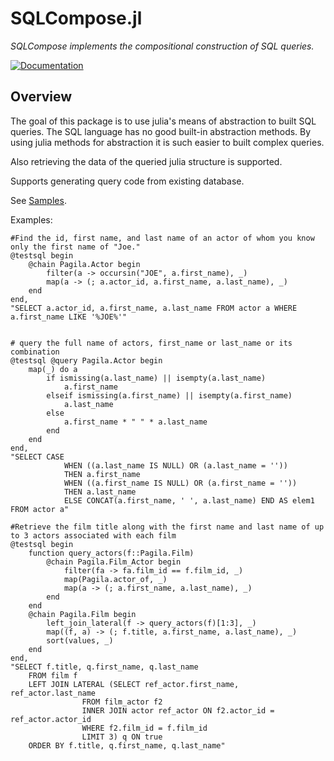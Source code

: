 # SQLCompose.jl

*SQLCompose implements the compositional construction of SQL queries.*

[![Documentation][docs-rel-img]][docs-rel-url]

## Overview

The goal of this package is to use julia's means of abstraction to built SQL queries.
The SQL language has no good built-in abstraction methods. By using julia methods for abstraction it
is such easier to built complex queries.

Also retrieving the data of the queried julia structure is supported.

Supports generating query code from existing database.

See [Samples](https://github.com/robertsmit/SQLCompose.jl/blob/main/test/samples.jl).

Examples:
```
#Find the id, first name, and last name of an actor of whom you know only the first name of "Joe."
@testsql begin
    @chain Pagila.Actor begin
        filter(a -> occursin("JOE", a.first_name), _)
        map(a -> (; a.actor_id, a.first_name, a.last_name), _)
    end
end,
"SELECT a.actor_id, a.first_name, a.last_name FROM actor a WHERE a.first_name LIKE '%JOE%'"


# query the full name of actors, first_name or last_name or its combination
@testsql @query Pagila.Actor begin
	map(_) do a
		if ismissing(a.last_name) || isempty(a.last_name)
			a.first_name
		elseif ismissing(a.first_name) || isempty(a.first_name)
			a.last_name
		else
			a.first_name * " " * a.last_name
		end
	end
end,
"SELECT CASE 
            WHEN ((a.last_name IS NULL) OR (a.last_name = '')) 
            THEN a.first_name 
            WHEN ((a.first_name IS NULL) OR (a.first_name = '')) 
            THEN a.last_name 
            ELSE CONCAT(a.first_name, ' ', a.last_name) END AS elem1 
FROM actor a"

#Retrieve the film title along with the first name and last name of up to 3 actors associated with each film
@testsql begin
    function query_actors(f::Pagila.Film)
        @chain Pagila.Film_Actor begin
            filter(fa -> fa.film_id == f.film_id, _)
            map(Pagila.actor_of, _)
            map(a -> (; a.first_name, a.last_name), _)
        end
    end
    @chain Pagila.Film begin
        left_join_lateral(f -> query_actors(f)[1:3], _)
        map((f, a) -> (; f.title, a.first_name, a.last_name), _)
        sort(values, _)
    end
end,
"SELECT f.title, q.first_name, q.last_name 
    FROM film f 
    LEFT JOIN LATERAL (SELECT ref_actor.first_name, ref_actor.last_name 
                FROM film_actor f2 
                INNER JOIN actor ref_actor ON f2.actor_id = ref_actor.actor_id 
                WHERE f2.film_id = f.film_id 
                LIMIT 3) q ON true
    ORDER BY f.title, q.first_name, q.last_name"
    
    
    
```


[docs-rel-img]: https://img.shields.io/badge/docs-dev-blue.svg
[docs-rel-url]: https://robertsmit.github.io/SQLCompose.jl/
